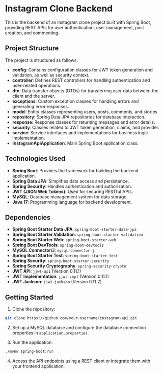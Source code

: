 
# Instagram Clone Backend

This is the backend of an Instagram clone project built with Spring Boot, providing REST APIs for user authentication, user management, post creation, and commenting.

## Project Structure

The project is structured as follows:

- **config**: Contains configuration classes for JWT token generation and validation, as well as security context.
- **controller**: Defines REST controllers for handling authentication and user-related operations.
- **dto**: Data transfer objects (DTOs) for transferring user data between the client and the server.
- **exceptions**: Custom exception classes for handling errors and generating error responses.
- **model**: Entity classes representing users, posts, comments, and stories.
- **repository**: Spring Data JPA repositories for database interaction.
- **response**: Response classes for returning messages and error details.
- **security**: Classes related to JWT token generation, claims, and provider.
- **service**: Service interfaces and implementations for business logic implementation.
- **InstagramApiApplication**: Main Spring Boot application class.

## Technologies Used

- **Spring Boot**: Provides the framework for building the backend application.
- **Spring Data JPA**: Simplifies data access and persistence.
- **Spring Security**: Handles authentication and authorization.
- **JWT (JSON Web Tokens)**: Used for securing RESTful APIs.
- **MySQL**: Database management system for data storage.
- **Java 17**: Programming language for backend development.

## Dependencies

- **Spring Boot Starter Data JPA**: `spring-boot-starter-data-jpa`
- **Spring Boot Starter Validation**: `spring-boot-starter-validation`
- **Spring Boot Starter Web**: `spring-boot-starter-web`
- **Spring Boot DevTools**: `spring-boot-devtools`
- **MySQL Connector/J**: `mysql-connector-j`
- **Spring Boot Starter Test**: `spring-boot-starter-test`
- **Spring Security**: `spring-boot-starter-security`
- **Spring Security Cryptography**: `spring-security-crypto`
- **JWT API**: `jjwt-api` (Version 0.11.1)
- **JWT Implementation**: `jjwt-impl` (Version 0.11.1)
- **JWT Jackson**: `jjwt-jackson` (Version 0.11.2)

## Getting Started

1. Clone the repository:

```bash
git clone https://github.com/your-username/instagram-api.git
```

2. Set up a MySQL database and configure the database connection properties in `application.properties`.

3. Run the application:

```bash
./mvnw spring-boot:run
```

4. Access the API endpoints using a REST client or integrate them with your frontend application.


